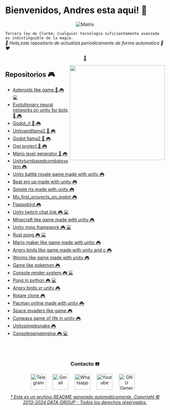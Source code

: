 <!-- @format -->

# Bienvenidos, Andres esta aqui! 👋

<p align="center">
  <img src="https://i.postimg.cc/T3bfg21L/header-min.png" alt="Matrix">
</p>

`Tercera ley de Clarke; Cualquier tecnología suficientemente avanzada es indistinguible de la magia.`<br><em>👱 Hola,este repositorio de actualiza periodicamente de forma automatica 🐑 ❤️</em>

<p align="center">
<a href="https://github.com/datagroupssl/datagroupssl/blob/master/lista.md"> 🧰</a>
</p>

<a href="https://pequesoft.net/">
<img align="right" height="auto" width="300" src="https://i.postimg.cc/5tgQctHt/wallpaper5-min.jpg"/>
</a>

## Repositorios 🎮

- [Asteroids like game 🤖 🎮 💻](https://github.com/HectorPulido/Asteroids-like-game)
- [Evolutionary neural networks on unity for bots 🤖 🎮](https://github.com/HectorPulido/Evolutionary-Neural-Networks-on-unity-for-bots)
- [Godot_rl 🤖 🎮](https://github.com/HectorPulido/godot_rl)
- [Unityandllama2 🤖 🎮](https://github.com/HectorPulido/UnityAndLLama2)
- [Godot llama2 🤖 🎮](https://github.com/HectorPulido/godot-llama2)
- [Owi project 🤖 🎮](https://github.com/HectorPulido/Owi-project)
- [Mario level generator 🤖 🎮](https://github.com/HectorPulido/mario-level-generator)
- [Unityturnbasedcombatsystem 🎮](https://github.com/HectorPulido/UnityTurnBasedCombatSystem)
- [Unity battle royale game made with unity 🎮](https://github.com/HectorPulido/Unity-Battle-Royale-game-Made-With-Unity)
- [Beat em up made with unity 🎮](https://github.com/HectorPulido/Beat-em-up-made-with-unity)
- [Simple rts made with unity 🎮](https://github.com/HectorPulido/Simple-RTS-Made-With-Unity)
- [My_first_proyects_on_godot 🎮](https://github.com/HectorPulido/My_First_Proyects_On_Godot)
- [Flappybird 🎮](https://github.com/HectorPulido/FlappyBird)
- [Unity twitch chat link 🎮 💻](https://github.com/HectorPulido/Unity-twitch-chat-link)
- [Minecraft like game made with unity 🎮](https://github.com/HectorPulido/MINECRAFT-like-game-made-with-UNITY)
- [Unity mmo framework 🎮 💻](https://github.com/HectorPulido/Unity-MMO-Framework)
- [Rust pong 🎮 💻](https://github.com/HectorPulido/rust-pong)
- [Mario maker like game made with unity 🎮](https://github.com/HectorPulido/Mario-maker-like-game-made-with-unity)
- [Angry birds like game made with unity and c 🎮](https://github.com/HectorPulido/Angry-birds-like-game-made-with-UNITY-and-C-)
- [Worms like game made with unity 🎮](https://github.com/HectorPulido/Worms-like-game-made-with-unity)
- [Game like pokemon 🎮](https://github.com/HectorPulido/Game-Like-Pokemon)
- [Console render system 🎮 💻](https://github.com/HectorPulido/console-render-system)
- [Pong in python 🎮 💻](https://github.com/HectorPulido/pong-in-python)
- [Angry birds vr unity 🎮](https://github.com/HectorPulido/angry-birds-vr-unity)
- [Rotare clone 🎮](https://github.com/HectorPulido/rotare-clone)
- [Pacman online made with unity 🎮](https://github.com/HectorPulido/Pacman-Online-made-with-unity)
- [Space invaders like game 🎮](https://github.com/HectorPulido/Space-invaders-like-game)
- [Conways game of life in unity 🎮](https://github.com/HectorPulido/Conways-Game-of-life-in-unity)
- [Unitysimplesnake 🎮](https://github.com/HectorPulido/UnitySimpleSnake)
- [Consolegameengine 🎮 💻](https://github.com/HectorPulido/ConsoleGameEngine)

<br>

<br>

<div align="center">
<h3 align="center">Contacto ☎️</h3>
</div>
<p align="center">
<a href="https://t.me/zerhocool" target="blank">
<img align="center" width="50px" alt="Telegram" src="https://res.cloudinary.com/dsckwiyuz/image/upload/v1732817247/telegram_pexuvg.svg"/></a> &nbsp; &nbsp;
<a href="mailto:datagroupssl@gmail.com" target="blank">
<img align="center" width="50px" alt="Gmail" src="https://res.cloudinary.com/dsckwiyuz/image/upload/v1732817242/gmail_fw2wpz.svg"/></a> &nbsp; &nbsp;
<a href="#" target="blank">
<img align="center" width="50px" alt="Whatsapp" src="https://res.cloudinary.com/dsckwiyuz/image/upload/v1732718064/whatsapp_hjwydf.svg"/></a> &nbsp; &nbsp;
<a href="https://www.youtube.com/channel/UCS_iMeH0P0nsIDPvBaJckOw" target="blank">
<img align="center" width="50px" alt="Youtube" src="https://www.vectorlogo.zone/logos/youtube/youtube-icon.svg"/></a> &nbsp; &nbsp;
<a href="https://www.gnu.org/licenses/gpl-3.0.html" target="blank">
<img align="center" width="50px" alt="GNU General Public License " src="https://i.postimg.cc/PxWYdHPN/gplv3-with-text-136x68.png"/></a> &nbsp; &nbsp;

</p>

<div align="center"><em><a href="https://github.com/datagroupssl">* Este es un archivo README generado automáticamente. Copyright © 2013-2024 DATA GROUP - Todos los derechos reservados.</a></em></div>
